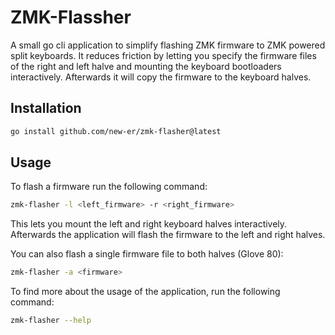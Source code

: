 # ZMK-Flassher

A small go cli application to simplify flashing ZMK firmware to ZMK powered split keyboards.
It reduces friction by letting you specify the firmware files of the right and left halve and mounting the keyboard bootloaders interactively.
Afterwards it will copy the firmware to the keyboard halves.

## Installation

```bash
go install github.com/new-er/zmk-flasher@latest
```

## Usage

To flash a firmware run the following command:
```bash
zmk-flasher -l <left_firmware> -r <right_firmware>
```
This lets you mount the left and right keyboard halves interactively.
Afterwards the application will flash the firmware to the left and right halves.

You can also flash a single firmware file to both halves (Glove 80):
```bash
zmk-flasher -a <firmware>
```

To find more about the usage of the application, run the following command:
```bash
zmk-flasher --help
```
